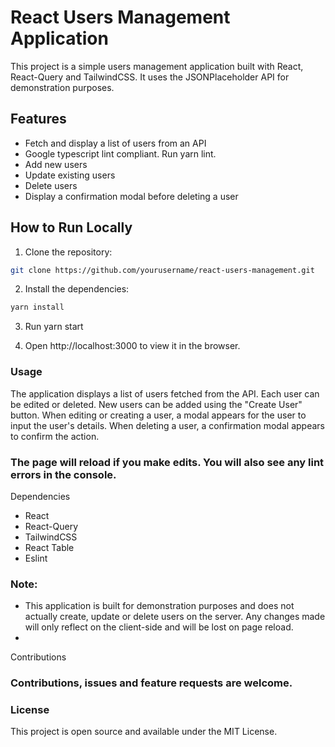 # React Users Management Application

This project is a simple users management application built with React, React-Query and TailwindCSS. It uses the JSONPlaceholder API for demonstration purposes.

## Features

- Fetch and display a list of users from an API
- Google typescript lint compliant. Run yarn lint.
- Add new users
- Update existing users
- Delete users
- Display a confirmation modal before deleting a user

## How to Run Locally

1. Clone the repository:
 ```bash
 git clone https://github.com/yourusername/react-users-management.git
 ```

2. Install the dependencies:

```bash
yarn install
```

3. Run yarn start

4. Open http://localhost:3000 to view it in the browser. 

### Usage
The application displays a list of users fetched from the API. Each user can be edited or deleted. New users can be added using the "Create User" button. When editing or creating a user, a modal appears for the user to input the user's details. When deleting a user, a confirmation modal appears to confirm the action.

### The page will reload if you make edits. You will also see any lint errors in the console.
Dependencies

 - React
 - React-Query
 - TailwindCSS
 - React Table
 - Eslint

### Note:
- This application is built for demonstration purposes and does not actually create, update or delete users on the server. Any changes made will only reflect on the client-side and will be lost on page reload.
- 
Contributions

### Contributions, issues and feature requests are welcome.

### License
This project is open source and available under the MIT License.
